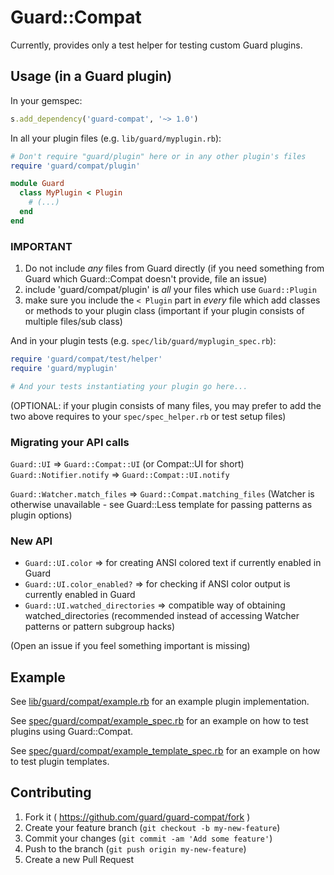 # Guard::Compat

Currently, provides only a test helper for testing custom Guard plugins.

## Usage (in a Guard plugin)

In your gemspec:

```ruby
s.add_dependency('guard-compat', '~> 1.0')
```

In all your plugin files (e.g. `lib/guard/myplugin.rb`):

```ruby
# Don't require "guard/plugin" here or in any other plugin's files
require 'guard/compat/plugin'

module Guard
  class MyPlugin < Plugin
    # (...)
  end
end

```


### IMPORTANT

1) Do not include *any* files from Guard directly (if you need something from Guard which Guard::Compat doesn't provide, file an issue)
2) include 'guard/compat/plugin' is *all* your files which use `Guard::Plugin`
3) make sure you include the `< Plugin` part in *every* file which add classes or methods to your plugin class (important if your plugin consists of multiple files/sub class)


And in your plugin tests (e.g. `spec/lib/guard/myplugin_spec.rb`):

```ruby
require 'guard/compat/test/helper'
require 'guard/myplugin'

# And your tests instantiating your plugin go here...
```

(OPTIONAL: if your plugin consists of many files, you may prefer to add the two above requires to your `spec/spec_helper.rb` or test setup files)

### Migrating your API calls

`Guard::UI` => `Guard::Compat::UI` (or Compat::UI for short)
`Guard::Notifier.notify` => `Guard::Compat::UI.notify`

`Guard::Watcher.match_files` => `Guard::Compat.matching_files` (Watcher is otherwise unavailable - see Guard::Less template for passing patterns as plugin options)

### New API

* `Guard::UI.color` => for creating ANSI colored text if currently enabled in Guard
* `Guard::UI.color_enabled?` => for checking if ANSI color output is currently enabled in Guard
* `Guard::UI.watched_directories` => compatible way of obtaining watched_directories (recommended instead of accessing Watcher patterns or pattern subgroup hacks)

(Open an issue if you feel something important is missing)


## Example

See [lib/guard/compat/example.rb](https://github.com/guard/guard-compat/blob/master/lib/guard/compat/example.rb ) for an example plugin implementation.

See [spec/guard/compat/example_spec.rb](https://github.com/guard/guard-compat/blob/master/spec/guard/compat/example_spec.rb) for an example on how to test plugins using Guard::Compat.

See [spec/guard/compat/example_template_spec.rb](https://github.com/guard/guard-compat/blob/master/spec/guard/compat/example_template_spec.rb) for an example on how to test plugin templates.

## Contributing

1. Fork it ( https://github.com/guard/guard-compat/fork )
2. Create your feature branch (`git checkout -b my-new-feature`)
3. Commit your changes (`git commit -am 'Add some feature'`)
4. Push to the branch (`git push origin my-new-feature`)
5. Create a new Pull Request
